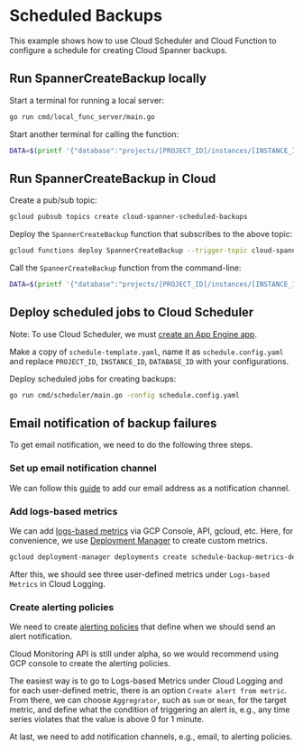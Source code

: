 # Scheduled Backups

This example shows how to use Cloud Scheduler and Cloud Function to configure
a schedule for creating Cloud Spanner backups.

## Run SpannerCreateBackup locally

Start a terminal for running a local server:

```bash
go run cmd/local_func_server/main.go
```

Start another terminal for calling the function:

```bash
DATA=$(printf '{"database":"projects/[PROJECT_ID]/instances/[INSTANCE_ID]/databases/[DATABASE_ID]", "expire": "6h"}'|base64|tr -d '\n') && curl --data '{"data":"'$DATA'"}' localhost:8080
```

## Run SpannerCreateBackup in Cloud

Create a pub/sub topic:

```bash
gcloud pubsub topics create cloud-spanner-scheduled-backups
```

Deploy the `SpannerCreateBackup` function that subscribes to the above topic:

```bash
gcloud functions deploy SpannerCreateBackup --trigger-topic cloud-spanner-scheduled-backups --runtime go113
```

Call the `SpannerCreateBackup` function from the command-line:

```bash
DATA=$(printf '{"database":"projects/[PROJECT_ID]/instances/[INSTANCE_ID]/databases/[DATABASE_ID]", "expire": "6h"}'|base64|tr -d '\n') && gcloud functions call SpannerCreateBackup --data '{"data":"'$DATA'"}'
```

## Deploy scheduled jobs to Cloud Scheduler

Note: To use Cloud Scheduler, we must [create an App Engine app](https://cloud.google.com/scheduler/docs#supported_regions).

Make a copy of `schedule-template.yaml`, name it as `schedule.config.yaml` and
replace `PROJECT_ID`, `INSTANCE_ID`, `DATABASE_ID` with your configurations.

Deploy scheduled jobs for creating backups:

```bash
go run cmd/scheduler/main.go -config schedule.config.yaml
```

## Email notification of backup failures

To get email notification, we need to do the following three steps.

### Set up email notification channel

We can follow this [guide](https://cloud.google.com/monitoring/support/notification-options#email)
to add our email address as a notification channel.

### Add logs-based metrics

We can add [logs-based metrics](https://cloud.google.com/logging/docs/logs-based-metrics/)
via GCP Console, API, gcloud, etc. Here, for convenience, we use
[Deployment Manager](https://cloud.google.com/deployment-manager/docs/quickstart)
to create custom metrics.

```bash
gcloud deployment-manager deployments create schedule-backup-metrics-deployment --config metrics.yaml
```

After this, we should see three user-defined metrics under `Logs-based Metrics`
in Cloud Logging.

### Create alerting policies

We need to create [alerting policies](https://cloud.google.com/monitoring/alerts)
that define when we should send an alert notification.

Cloud Monitoring API is still under alpha, so we would recommend using GCP
console to create the alerting policies.

The easiest way is to go to Logs-based Metrics under Cloud Logging and for each
user-defined metric, there is an option `Create alert from metric`. From there,
we can choose `Aggregrator`, such as `sum` or `mean`, for the target metric, and
define what the condition of triggering an alert is, e.g., any time series
violates that the value is above 0 for 1 minute.

At last, we need to add notification channels, e.g., email, to alerting
policies.
